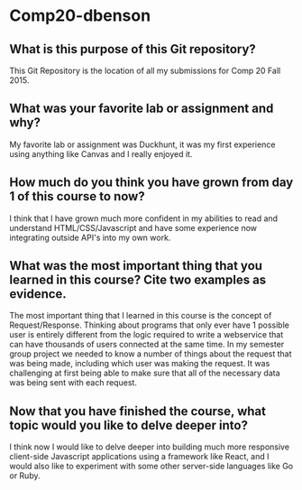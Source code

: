 # Comp20-dbenson

## What is this purpose of this Git repository?
This Git Repository is the location of all my submissions for Comp 20 Fall 2015.

## What was your favorite lab or assignment and why?
My favorite lab or assignment was Duckhunt,  it was my first experience using anything
like Canvas and I really enjoyed it.

## How much do you think you have grown from day 1 of this course to now?
I think that I have grown much more confident in my abilities to read and understand
HTML/CSS/Javascript and have some experience now integrating outside API's into 
my own work.

## What was the most important thing that you learned in this course? Cite two examples as evidence.
The most important thing that I learned in this course is the concept of Request/Response.
Thinking about programs that only ever have 1 possible user is entirely different
from the logic required to write a webservice that can have thousands of users
connected at the same time. In my semester group project we needed to know a number
of things about the request that was being made, including which user was making the request.
It was challenging at first being able to make sure that all of the necessary data
was being sent with each request.

## Now that you have finished the course, what topic would you like to delve deeper into?
I think now I would like to delve deeper into building much more responsive client-side
Javascript applications using a framework like React, and I would also like to experiment
with some other server-side languages like Go or Ruby.